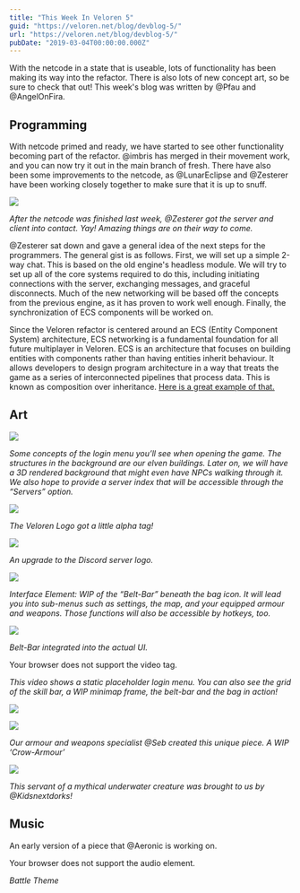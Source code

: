 ```yaml
---
title: "This Week In Veloren 5"
guid: "https://veloren.net/blog/devblog-5/"
url: "https://veloren.net/blog/devblog-5/"
pubDate: "2019-03-04T00:00:00.000Z"
---
```


With the netcode in a state that is useable, lots of functionality has been making its way into the refactor. There is also lots of new concept art, so be sure to check that out! This week's blog was written by @Pfau and @AngelOnFira.

## Programming

With netcode primed and ready, we have started to see other functionality becoming part of the refactor. @imbris has merged in their movement work, and you can now try it out in the main branch of fresh. There have also been some improvements to the netcode, as @LunarEclipse and @Zesterer have been working closely together to make sure that it is up to snuff.

![](https://s3.eu-central-2.wasabisys.com/veloren-blog/cdn/481112886308110339/551877002060103680/unknown.png)

_After the netcode was finished last week, @Zesterer got the server and client into contact. Yay! Amazing things are on their way to come._

@Zesterer sat down and gave a general idea of the next steps for the programmers. The general gist is as follows. First, we will set up a simple 2-way chat. This is based on the old engine's headless module. We will try to set up all of the core systems required to do this, including initiating connections with the server, exchanging messages, and graceful disconnects. Much of the new networking will be based off the concepts from the previous engine, as it has proven to work well enough. Finally, the synchronization of ECS components will be worked on.

Since the Veloren refactor is centered around an ECS (Entity Component System) architecture, ECS networking is a fundamental foundation for all future multiplayer in Veloren. ECS is an architecture that focuses on building entities with components rather than having entities inherit behaviour. It allows developers to design program architecture in a way that treats the game as a series of interconnected pipelines that process data. This is known as composition over inheritance. [Here is a great example of that.](https://www.youtube.com/watch?v=wfMtDGfHWpA)

## Art

![](https://s3.eu-central-2.wasabisys.com/veloren-blog/cdn/467073814208053248/551936033781055527/unknown.png)

_Some concepts of the login menu you’ll see when opening the game. The structures in the background are our elven buildings. Later on, we will have a 3D rendered background that might even have NPCs walking through it. We also hope to provide a server index that will be accessible through the “Servers” option._

![](https://s3.eu-central-2.wasabisys.com/veloren-blog/cdn/467073814208053248/551948505216712734/Veloren_Logo_a01.png)

_The Veloren Logo got a little alpha tag!_

![](https://s3.eu-central-2.wasabisys.com/veloren-blog/cdn/449660795857403905/551896966196363266/Logo_Square.png)

_An upgrade to the Discord server logo._

![](https://s3.eu-central-2.wasabisys.com/veloren-blog/cdn/449660795857403905/550633452450349056/unknown.png)

_Interface Element: WIP of the “Belt-Bar” beneath the bag icon. It will lead you into sub-menus such as settings, the map, and your equipped armour and weapons. Those functions will also be accessible by hotkeys, too._

![](https://s3.eu-central-2.wasabisys.com/veloren-blog/cdn/449660795857403905/550795590456442881/unknown.png)

_Belt-Bar integrated into the actual UI._

Your browser does not support the video tag.

_This video shows a static placeholder login menu. You can also see the grid of the skill bar, a WIP minimap frame, the belt-bar and the bag in action!_

![](https://s3.eu-central-2.wasabisys.com/veloren-blog/cdn/449660795857403905/551457989295341568/unknown.png)

![](https://s3.eu-central-2.wasabisys.com/veloren-blog/cdn/449660795857403905/551458119671087114/unknown.png)

_Our armour and weapons specialist @Seb created this unique piece. A WIP ‘Crow-Armour’_

![](https://s3.eu-central-2.wasabisys.com/veloren-blog/cdn/449660795857403905/551538540517785629/unknown.png)

_This servant of a mythical underwater creature was brought to us by @Kidsnextdorks!_

## Music

An early version of a piece that @Aeronic is working on.

Your browser does not support the audio element.

_Battle Theme_
